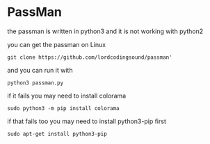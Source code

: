 # PassMan

the passman is written in python3 and it is not working with python2



you can get the passman on Linux

```
git clone https://github.com/lordcodingsound/passman'
```

and you can run it with

```
python3 passman.py
```



if it fails you may need to install colorama

```
sudo python3 -m pip install colorama
```


if that fails too you may need to install python3-pip first

```
sudo apt-get install python3-pip
```

